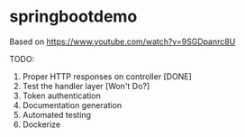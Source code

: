 # springbootdemo

Based on https://www.youtube.com/watch?v=9SGDpanrc8U

TODO:
1. Proper HTTP responses on controller [DONE]
2. Test the handler layer [Won't Do?]
3. Token authentication
4. Documentation generation
5. Automated testing
6. Dockerize
